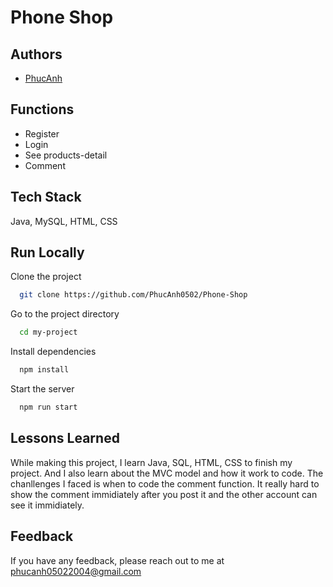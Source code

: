 
# Phone Shop


## Authors

- [PhucAnh](https://github.com/PhucAnh0502)


## Functions

- Register
- Login
- See products-detail
- Comment


## Tech Stack

Java, MySQL, HTML, CSS


## Run Locally

Clone the project

```bash
  git clone https://github.com/PhucAnh0502/Phone-Shop
```

Go to the project directory

```bash
  cd my-project
```

Install dependencies

```bash
  npm install
```

Start the server

```bash
  npm run start
```


## Lessons Learned

While making this project, I learn Java, SQL, HTML, CSS to finish my project. And I also learn about the MVC model and how it work to code. The chanllenges I faced is when to code the comment function. It really hard to show the comment immidiately after you post it and the other account can see it immidiately. 


## Feedback

If you have any feedback, please reach out to me at phucanh05022004@gmail.com

